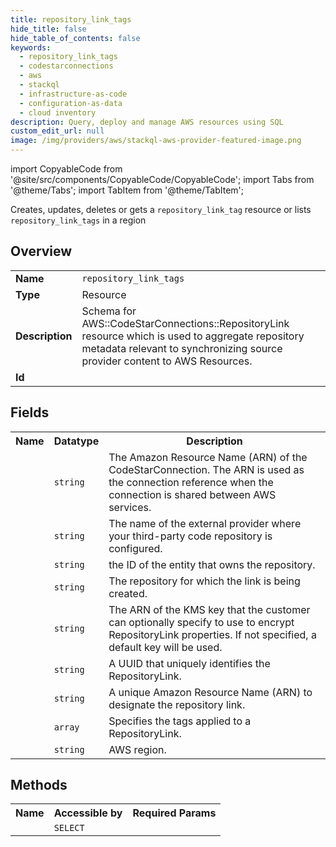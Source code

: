 ```yaml
---
title: repository_link_tags
hide_title: false
hide_table_of_contents: false
keywords:
  - repository_link_tags
  - codestarconnections
  - aws
  - stackql
  - infrastructure-as-code
  - configuration-as-data
  - cloud inventory
description: Query, deploy and manage AWS resources using SQL
custom_edit_url: null
image: /img/providers/aws/stackql-aws-provider-featured-image.png
---
```


import CopyableCode from '@site/src/components/CopyableCode/CopyableCode';
import Tabs from '@theme/Tabs';
import TabItem from '@theme/TabItem';

Creates, updates, deletes or gets a <code>repository_link_tag</code> resource or lists <code>repository_link_tags</code> in a region

## Overview
<table><tbody>
<tr><td><b>Name</b></td><td><code>repository_link_tags</code></td></tr>
<tr><td><b>Type</b></td><td>Resource</td></tr>
<tr><td><b>Description</b></td><td>Schema for AWS::CodeStarConnections::RepositoryLink resource which is used to aggregate repository metadata relevant to synchronizing source provider content to AWS Resources.</td></tr>
<tr><td><b>Id</b></td><td><CopyableCode code="aws.codestarconnections.repository_link_tags" /></td></tr>
</tbody></table>

## Fields
<table><tbody><tr><th>Name</th><th>Datatype</th><th>Description</th></tr><tr><td><CopyableCode code="connection_arn" /></td><td><code>string</code></td><td>The Amazon Resource Name (ARN) of the CodeStarConnection. The ARN is used as the connection reference when the connection is shared between AWS services.</td></tr>
<tr><td><CopyableCode code="provider_type" /></td><td><code>string</code></td><td>The name of the external provider where your third-party code repository is configured.</td></tr>
<tr><td><CopyableCode code="owner_id" /></td><td><code>string</code></td><td>the ID of the entity that owns the repository.</td></tr>
<tr><td><CopyableCode code="repository_name" /></td><td><code>string</code></td><td>The repository for which the link is being created.</td></tr>
<tr><td><CopyableCode code="encryption_key_arn" /></td><td><code>string</code></td><td>The ARN of the KMS key that the customer can optionally specify to use to encrypt RepositoryLink properties. If not specified, a default key will be used.</td></tr>
<tr><td><CopyableCode code="repository_link_id" /></td><td><code>string</code></td><td>A UUID that uniquely identifies the RepositoryLink.</td></tr>
<tr><td><CopyableCode code="repository_link_arn" /></td><td><code>string</code></td><td>A unique Amazon Resource Name (ARN) to designate the repository link.</td></tr>
<tr><td><CopyableCode code="tags" /></td><td><code>array</code></td><td>Specifies the tags applied to a RepositoryLink.</td></tr>
<tr><td><CopyableCode code="region" /></td><td><code>string</code></td><td>AWS region.</td></tr>
</tbody></table>

## Methods

<table><tbody>
  <tr>
    <th>Name</th>
    <th>Accessible by</th>
    <th>Required Params</th>
  </tr>
  <tr>
    <td><CopyableCode code="view" /></td>
    <td><code>SELECT</code></td>
    <td><CopyableCode code="region" /></td>
  </tr>
</tbody></table>








